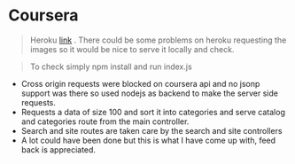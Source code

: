 # Coursera
> Heroku [link](https://whispering-reef-71036.herokuapp.com/#/) .
>There could be some problems on heroku requesting the images so it would be nice to serve it locally and check.


>To check simply npm install and run index.js


 - Cross origin requests were blocked on coursera api and no jsonp support was there so used nodejs as backend to make the server side requests.
  - Requests a data of size 100 and sort it into categories and serve catalog and categories route from the main controller.  
  - Search and site routes are taken care by the search and site controllers
  - A lot could have been done but this is what I have come up with, feed back is appreciated.
  

	